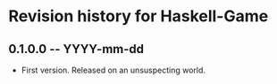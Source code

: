 # Revision history for Haskell-Game

## 0.1.0.0 -- YYYY-mm-dd

* First version. Released on an unsuspecting world.
